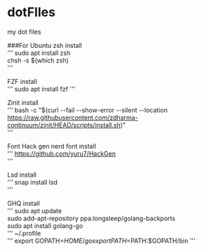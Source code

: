# dotFIles
my dot files

###For Ubuntu
zsh install  
'''
sudo apt install zsh  
chsh -s $(which zsh)  
'''
  
FZF install  
'''
sudo apt install fzf
'''
  
Zinit install  
'''
bash -c "$(curl --fail --show-error --silent --location https://raw.githubusercontent.com/zdharma-continuum/zinit/HEAD/scripts/install.sh)"  
'''
  
Font Hack gen nerd font install  
'''
https://github.com/yuru7/HackGen  
'''
  
Lsd install  
'''
snap install lsd  
'''
  
GHQ install  
'''
sudo apt update  
sudo add-apt-repository ppa:longsleep/golang-backports  
sudo apt install golang-go  
'''
~/.profile  
'''
export GOPATH=$HOME/go  
export PATH=$PATH:$GOPATH/bin
'''  


